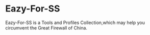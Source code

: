 # Eazy-For-SS

Eazy-For-SS is a Tools and Profiles Collection,which may help you circumvent the Great Firewall of China.





